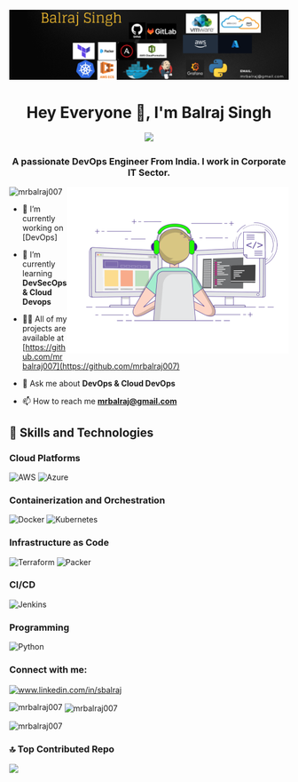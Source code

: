 ![logo](https://github.com/mrbalraj007/BalrajSingh/blob/main/Personal%20Profile%20New%20LinkedIn%20Banner.png)
<h1 align="center">Hey Everyone 👋, I'm Balraj Singh</h1>
<div align="center"> <img src="https://raw.githubusercontent.com/mrbalraj007/mrbalraj007/main/banner-3.png"> </div>
<h3 align="center">A passionate DevOps Engineer From India. I work in Corporate IT Sector.</h3>
<img align="right" alt="Coding" width="400" src="https://raw.githubusercontent.com/devSouvik/devSouvik/master/gif3.gif">

<p align="left"> <img src="https://komarev.com/ghpvc/?username=mrbalraj007&label=Profile%20views&color=0e75b6&style=flat" alt="mrbalraj007" /> </p>

- 🔭 I’m currently working on [DevOps]

- 🌱 I’m currently learning **DevSecOps & Cloud Devops**

- 👨‍💻 All of my projects are available at [https://github.com/mrbalraj007](https://github.com/mrbalraj007)

- 💬 Ask me about **DevOps & Cloud DevOps**

- 📫 How to reach me **mrbalraj@gmail.com**

## 🚀 Skills and Technologies

### Cloud Platforms
![AWS](https://img.shields.io/badge/AWS-232F3E?style=for-the-badge&logo=amazon-aws&logoColor=white)
![Azure](https://img.shields.io/badge/Azure-0078D4?style=for-the-badge&logo=microsoft-azure&logoColor=white)

### Containerization and Orchestration
![Docker](https://img.shields.io/badge/Docker-2496ED?style=for-the-badge&logo=docker&logoColor=white)
![Kubernetes](https://img.shields.io/badge/Kubernetes-326CE5?style=for-the-badge&logo=kubernetes&logoColor=white)

### Infrastructure as Code
![Terraform](https://img.shields.io/badge/Terraform-623CE4?style=for-the-badge&logo=terraform&logoColor=white)
![Packer](https://img.shields.io/badge/Packer-8C71C6?style=for-the-badge&logo=packer&logoColor=white)

### CI/CD
![Jenkins](https://img.shields.io/badge/Jenkins-D24939?style=for-the-badge&logo=jenkins&logoColor=white)

### Programming
![Python](https://img.shields.io/badge/Python-3776AB?style=for-the-badge&logo=python&logoColor=white)

<h3 align="left">Connect with me:</h3>
<p align="left">
<a href="https://linkedin.com/in/sbalraj" target="blank"><img align="center" src="https://raw.githubusercontent.com/rahuldkjain/github-profile-readme-generator/master/src/images/icons/Social/linked-in-alt.svg" alt="www.linkedin.com/in/sbalraj" height="30" width="40" /></a>
</p>

<p><img align="left" src="https://github-readme-stats.vercel.app/api/top-langs?username=mrbalraj007&show_icons=true&locale=en&layout=compact" alt="mrbalraj007" /></p>

<p>&nbsp;<img align="center" src="https://github-readme-stats.vercel.app/api?username=mrbalraj007&show_icons=true&locale=en" alt="mrbalraj007" /></p>

<p><img align="center" src="https://github-readme-streak-stats.herokuapp.com/?user=mrbalraj007&" alt="mrbalraj007" /></p>

### 🔝 Top Contributed Repo
![](https://github-contributor-stats.vercel.app/api?username=mrbalraj007&limit=5&theme=flat&combine_all_yearly_contributions=true)
